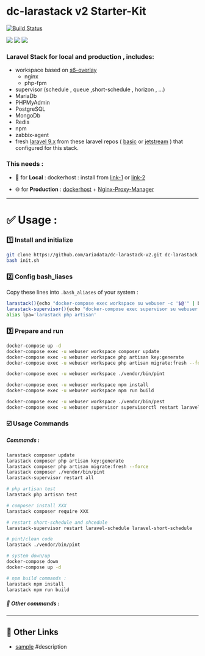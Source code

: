 # dc-larastack v2 Starter-Kit
[![Build Status](https://files.ariadata.co/file/ariadata_logo.png)](https://ariadata.co)

![](https://img.shields.io/github/stars/ariadata/dc-larastack-v2.svg)
![](https://img.shields.io/github/watchers/ariadata/dc-larastack-v2.svg)
![](https://img.shields.io/github/forks/ariadata/dc-larastack-v2.svg)

### Laravel Stack for local and production , includes:
* workspace based on [s6-overlay](https://github.com/just-containers/s6-overlay)
  * nginx
  * php-fpm
* supervisor (schedule , queue ,short-schedule , horizon , ...)
* MariaDb
* PHPMyAdmin
* PostgreSQL
* MongoDb
* Redis
* npm
* zabbix-agent
* fresh [laravel 9.x](https://laravel.com/docs/9.x) from these laravel repos ( [basic](https://github.com/ariadata/dc-larastack-v2-laravel-basic) or [jetstream](https://github.com/ariadata/dc-larastack-v2-laravel-jetstream) ) that configured for this stack.

### This needs :

* 🧪 for **Local** : dockerhost : install from [link-1](https://github.com/ariadata/dockerhost-sh) or [link-2](https://github.com/ariadata/ubuntu-sh)

* 🌐 for **Production** : [dockerhost](https://github.com/ariadata/dockerhost-sh) + [Nginx-Proxy-Manager](https://github.com/ariadata/dc-nginxproxymanager)

---
# ✅ Usage : 
### 1️⃣ Install and initialize
```bash
git clone https://github.com/ariadata/dc-larastack-v2.git dc-larastack && cd dc-larastack
bash init.sh
```
### 2️⃣ Config bash_liases
Copy these lines into `.bash_aliases` of your system :
```bash
larastack(){echo "docker-compose exec workspace su webuser -c '$@'" | bash}
larastack-supervisor(){echo "docker-compose exec supervisor su webuser -c 'supervisorctl $@'" | bash}
alias lpa='larastack php artisan'
```
### 3️⃣ Prepare and run
```bash
docker-compose up -d
docker-compose exec -u webuser workspace composer update
docker-compose exec -u webuser workspace php artisan key:generate
docker-compose exec -u webuser workspace php artisan migrate:fresh --force

docker-compose exec -u webuser workspace ./vendor/bin/pint

docker-compose exec -u webuser workspace npm install
docker-compose exec -u webuser workspace npm run build

docker-compose exec -u webuser workspace ./vendor/bin/pest
docker-compose exec -u webuser supervisor supervisorctl restart laravel-schedule laravel-short-schedule
```
### ☑️ Usage Commands
##### Commands :
```bash
larastack composer update
larastack composer php artisan key:generate
larastack composer php artisan migrate:fresh --force
larastack composer ./vendor/bin/pint
larastack-supervisor restart all

# php artisan test
larastack php artisan test

# composer install XXX
larastack composer require XXX

# restart short-schedule and shcedule
larastack-supervisor restart laravel-schedule laravel-short-schedule

# pint/clean code
larastack ./vendor/bin/pint

# system down/up
docker-compose down
docker-compose up -d

# npm build commands :
larastack npm install
larastack npm run build

```
##### 📘 Other commands :

---
## 🔗 Other Links
* [sample](https://sample.com) #description
